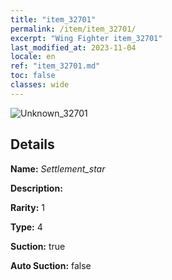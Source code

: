```yaml
---
title: "item_32701"
permalink: /item/item_32701/
excerpt: "Wing Fighter item_32701"
last_modified_at: 2023-11-04
locale: en
ref: "item_32701.md"
toc: false
classes: wide
---
```



 ![Unknown_32701](/images/item/Settlement_star_p.png)



## Details

 **Name:** *Settlement_star* 

 **Description:** 

 **Rarity:** 1 

 **Type:** 4 

 **Suction:** true 

 **Auto Suction:** false 


